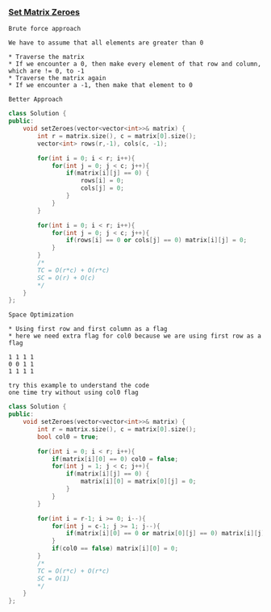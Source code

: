 ### [Set Matrix Zeroes](https://leetcode.com/problems/set-matrix-zeroes/description/)

```Brute force approach```
```
We have to assume that all elements are greater than 0

* Traverse the matrix
* If we encounter a 0, then make every element of that row and column, which are != 0, to -1
* Traverse the matrix again
* If we encounter a -1, then make that element to 0
```

```Better Approach```
```cpp
class Solution {
public:
    void setZeroes(vector<vector<int>>& matrix) {
        int r = matrix.size(), c = matrix[0].size();
        vector<int> rows(r,-1), cols(c, -1);

        for(int i = 0; i < r; i++){
            for(int j = 0; j < c; j++){
                if(matrix[i][j] == 0) {
                    rows[i] = 0;
                    cols[j] = 0;
                }
            }
        }

        for(int i = 0; i < r; i++){
            for(int j = 0; j < c; j++){
                if(rows[i] == 0 or cols[j] == 0) matrix[i][j] = 0;
            }
        }
        /*
        TC = O(r*c) + O(r*c)
        SC = O(r) + O(c)
        */
    }
};
```

```Space Optimization```
```
* Using first row and first column as a flag
* here we need extra flag for col0 because we are using first row as a flag

1 1 1 1
0 0 1 1
1 1 1 1

try this example to understand the code
one time try without using col0 flag
```
```cpp
class Solution {
public:
    void setZeroes(vector<vector<int>>& matrix) {
        int r = matrix.size(), c = matrix[0].size();
        bool col0 = true;

        for(int i = 0; i < r; i++){
            if(matrix[i][0] == 0) col0 = false;
            for(int j = 1; j < c; j++){
                if(matrix[i][j] == 0) {
                    matrix[i][0] = matrix[0][j] = 0;
                }
            }
        }

        for(int i = r-1; i >= 0; i--){
            for(int j = c-1; j >= 1; j--){
                if(matrix[i][0] == 0 or matrix[0][j] == 0) matrix[i][j] = 0;
            }
            if(col0 == false) matrix[i][0] = 0;
        }
        /*
        TC = O(r*c) + O(r*c)
        SC = O(1)
        */
    }
};
